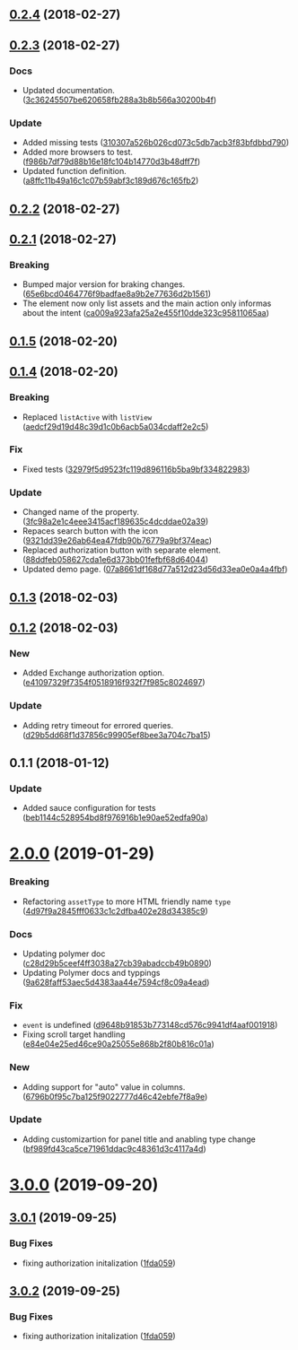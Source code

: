 <a name="0.2.4"></a>
## [0.2.4](https://github.com/advanced-rest-client/exchange-search-panel/compare/0.2.3...0.2.4) (2018-02-27)




<a name="0.2.3"></a>
## [0.2.3](https://github.com/advanced-rest-client/exchange-search-panel/compare/0.2.2...0.2.3) (2018-02-27)


### Docs

* Updated documentation. ([3c36245507be620658fb288a3b8b566a30200b4f](https://github.com/advanced-rest-client/exchange-search-panel/commit/3c36245507be620658fb288a3b8b566a30200b4f))

### Update

* Added missing tests ([310307a526b026cd073c5db7acb3f83bfdbbd790](https://github.com/advanced-rest-client/exchange-search-panel/commit/310307a526b026cd073c5db7acb3f83bfdbbd790))
* Added more browsers to test. ([f986b7df79d88b16e18fc104b14770d3b48dff7f](https://github.com/advanced-rest-client/exchange-search-panel/commit/f986b7df79d88b16e18fc104b14770d3b48dff7f))
* Updated function definition. ([a8ffc11b49a16c1c07b59abf3c189d676c165fb2](https://github.com/advanced-rest-client/exchange-search-panel/commit/a8ffc11b49a16c1c07b59abf3c189d676c165fb2))



<a name="0.2.2"></a>
## [0.2.2](https://github.com/advanced-rest-client/exchange-search-panel/compare/0.2.1...0.2.2) (2018-02-27)




<a name="0.2.1"></a>
## [0.2.1](https://github.com/advanced-rest-client/exchange-search-panel/compare/0.1.5...0.2.1) (2018-02-27)


### Breaking

* Bumped major version for braking changes. ([65e6bcd0464776f9badfae8a9b2e77636d2b1561](https://github.com/advanced-rest-client/exchange-search-panel/commit/65e6bcd0464776f9badfae8a9b2e77636d2b1561))
* The element now only list assets and the main action only informas about the intent ([ca009a923afa25a2e455f10dde323c95811065aa](https://github.com/advanced-rest-client/exchange-search-panel/commit/ca009a923afa25a2e455f10dde323c95811065aa))



<a name="0.1.5"></a>
## [0.1.5](https://github.com/advanced-rest-client/exchange-search-panel/compare/0.1.4...0.1.5) (2018-02-20)




<a name="0.1.4"></a>
## [0.1.4](https://github.com/advanced-rest-client/exchange-search-panel/compare/0.1.3...0.1.4) (2018-02-20)


### Breaking

* Replaced `listActive` with `listView` ([aedcf29d19d48c39d1c0b6acb5a034cdaff2e2c5](https://github.com/advanced-rest-client/exchange-search-panel/commit/aedcf29d19d48c39d1c0b6acb5a034cdaff2e2c5))

### Fix

* Fixed tests ([32979f5d9523fc119d896116b5ba9bf334822983](https://github.com/advanced-rest-client/exchange-search-panel/commit/32979f5d9523fc119d896116b5ba9bf334822983))

### Update

* Changed name of the property. ([3fc98a2e1c4eee3415acf189635c4dcddae02a39](https://github.com/advanced-rest-client/exchange-search-panel/commit/3fc98a2e1c4eee3415acf189635c4dcddae02a39))
* Repaces search button with the icon ([9321dd39e26ab64ea47fdb90b76779a9bf374eac](https://github.com/advanced-rest-client/exchange-search-panel/commit/9321dd39e26ab64ea47fdb90b76779a9bf374eac))
* Replaced authorization button with separate element. ([88ddfeb058627cda1e6d373bb01fefbf68d64044](https://github.com/advanced-rest-client/exchange-search-panel/commit/88ddfeb058627cda1e6d373bb01fefbf68d64044))
* Updated demo page. ([07a8661df168d77a512d23d56d33ea0e0a4a4fbf](https://github.com/advanced-rest-client/exchange-search-panel/commit/07a8661df168d77a512d23d56d33ea0e0a4a4fbf))



<a name="0.1.3"></a>
## [0.1.3](https://github.com/advanced-rest-client/exchange-search-panel/compare/0.1.2...0.1.3) (2018-02-03)




<a name="0.1.2"></a>
## [0.1.2](https://github.com/advanced-rest-client/exchange-search-panel/compare/0.1.1...0.1.2) (2018-02-03)


### New

* Added Exchange authorization option. ([e41097329f7354f0518916f932f7f985c8024697](https://github.com/advanced-rest-client/exchange-search-panel/commit/e41097329f7354f0518916f932f7f985c8024697))

### Update

* Adding retry timeout for errored queries. ([d29b5dd68f1d37856c99905ef8bee3a704c7ba15](https://github.com/advanced-rest-client/exchange-search-panel/commit/d29b5dd68f1d37856c99905ef8bee3a704c7ba15))



<a name="0.1.1"></a>
## 0.1.1 (2018-01-12)


### Update

* Added sauce configuration for tests ([beb1144c528954bd8f976916b1e90ae52edfa90a](https://github.com/advanced-rest-client/exchange-search-panel/commit/beb1144c528954bd8f976916b1e90ae52edfa90a))



# [2.0.0](https://github.com/advanced-rest-client/exchange-search-panel/compare/0.2.3...2.0.0) (2019-01-29)


### Breaking

* Refactoring `assetType` to more HTML friendly name `type` ([4d97f9a2845fff0633c1c2dfba402e28d34385c9](https://github.com/advanced-rest-client/exchange-search-panel/commit/4d97f9a2845fff0633c1c2dfba402e28d34385c9))

### Docs

* Updating polymer doc ([c28d29b5ceef4ff3038a27cb39abadccb49b0890](https://github.com/advanced-rest-client/exchange-search-panel/commit/c28d29b5ceef4ff3038a27cb39abadccb49b0890))
* Updating Polymer docs and typpings ([9a628faff53aec5d4383aa44e7594cf8c09a4ead](https://github.com/advanced-rest-client/exchange-search-panel/commit/9a628faff53aec5d4383aa44e7594cf8c09a4ead))

### Fix

* `event` is undefined ([d9648b91853b773148cd576c9941df4aaf001918](https://github.com/advanced-rest-client/exchange-search-panel/commit/d9648b91853b773148cd576c9941df4aaf001918))
* Fixing scroll target handling ([e84e04e25ed46ce90a25055e868b2f80b816c01a](https://github.com/advanced-rest-client/exchange-search-panel/commit/e84e04e25ed46ce90a25055e868b2f80b816c01a))

### New

* Adding support for "auto" value in columns. ([6796b0f95c7ba125f9022777d46c42ebfe7f8a9e](https://github.com/advanced-rest-client/exchange-search-panel/commit/6796b0f95c7ba125f9022777d46c42ebfe7f8a9e))

### Update

* Adding customizartion for panel title and anabling type change ([bf989fd43ca5ce71961ddac9c48361d3c4117a4d](https://github.com/advanced-rest-client/exchange-search-panel/commit/bf989fd43ca5ce71961ddac9c48361d3c4117a4d))



# [3.0.0](https://github.com/advanced-rest-client/exchange-search-panel/compare/0.2.3...3.0.0) (2019-09-20)



## [3.0.1](https://github.com/advanced-rest-client/exchange-search-panel/compare/0.2.3...3.0.1) (2019-09-25)


### Bug Fixes

* fixing authorization initalization ([1fda059](https://github.com/advanced-rest-client/exchange-search-panel/commit/1fda059))



## [3.0.2](https://github.com/advanced-rest-client/exchange-search-panel/compare/0.2.3...3.0.2) (2019-09-25)


### Bug Fixes

* fixing authorization initalization ([1fda059](https://github.com/advanced-rest-client/exchange-search-panel/commit/1fda059))



